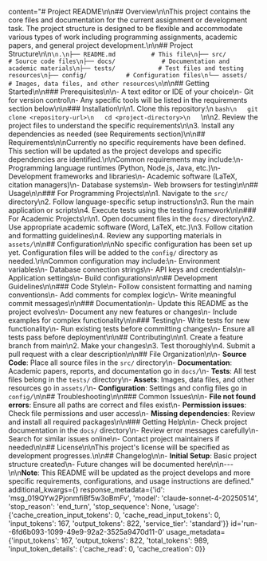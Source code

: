 content="# Project README\n\n## Overview\n\nThis project contains the core files and documentation for the current assignment or development task. The project structure is designed to be flexible and accommodate various types of work including programming assignments, academic papers, and general project development.\n\n## Project Structure\n\n```\n.\n├── README.md          # This file\n├── src/              # Source code files\n├── docs/             # Documentation and academic materials\n├── tests/            # Test files and testing resources\n├── config/           # Configuration files\n└── assets/           # Images, data files, and other resources\n```\n\n## Getting Started\n\n### Prerequisites\n\n- A text editor or IDE of your choice\n- Git for version control\n- Any specific tools will be listed in the requirements section below\n\n### Installation\n\n1. Clone this repository:\n   ```bash\n   git clone <repository-url>\n   cd <project-directory>\n   ```\n\n2. Review the project files to understand the specific requirements\n\n3. Install any dependencies as needed (see Requirements section)\n\n## Requirements\n\nCurrently no specific requirements have been defined. This section will be updated as the project develops and specific dependencies are identified.\n\nCommon requirements may include:\n- Programming language runtimes (Python, Node.js, Java, etc.)\n- Development frameworks and libraries\n- Academic software (LaTeX, citation managers)\n- Database systems\n- Web browsers for testing\n\n## Usage\n\n### For Programming Projects\n\n1. Navigate to the `src/` directory\n2. Follow language-specific setup instructions\n3. Run the main application or scripts\n4. Execute tests using the testing framework\n\n### For Academic Projects\n\n1. Open document files in the `docs/` directory\n2. Use appropriate academic software (Word, LaTeX, etc.)\n3. Follow citation and formatting guidelines\n4. Review any supporting materials in `assets/`\n\n## Configuration\n\nNo specific configuration has been set up yet. Configuration files will be added to the `config/` directory as needed.\n\nCommon configuration may include:\n- Environment variables\n- Database connection strings\n- API keys and credentials\n- Application settings\n- Build configurations\n\n## Development Guidelines\n\n### Code Style\n- Follow consistent formatting and naming conventions\n- Add comments for complex logic\n- Write meaningful commit messages\n\n### Documentation\n- Update this README as the project evolves\n- Document any new features or changes\n- Include examples for complex functionality\n\n### Testing\n- Write tests for new functionality\n- Run existing tests before committing changes\n- Ensure all tests pass before deployment\n\n## Contributing\n\n1. Create a feature branch from main\n2. Make your changes\n3. Test thoroughly\n4. Submit a pull request with a clear description\n\n## File Organization\n\n- **Source Code**: Place all source files in the `src/` directory\n- **Documentation**: Academic papers, reports, and documentation go in `docs/`\n- **Tests**: All test files belong in the `tests/` directory\n- **Assets**: Images, data files, and other resources go in `assets/`\n- **Configuration**: Settings and config files go in `config/`\n\n## Troubleshooting\n\n### Common Issues\n\n- **File not found errors**: Ensure all paths are correct and files exist\n- **Permission issues**: Check file permissions and user access\n- **Missing dependencies**: Review and install all required packages\n\n### Getting Help\n\n- Check project documentation in the `docs/` directory\n- Review error messages carefully\n- Search for similar issues online\n- Contact project maintainers if needed\n\n## License\n\nThis project's license will be specified as development progresses.\n\n## Changelog\n\n- **Initial Setup**: Basic project structure created\n- Future changes will be documented here\n\n---\n\n**Note**: This README will be updated as the project develops and more specific requirements, configurations, and usage instructions are defined." additional_kwargs={} response_metadata={'id': 'msg_019QYw2PjonmfiBf5w3oBmFv', 'model': 'claude-sonnet-4-20250514', 'stop_reason': 'end_turn', 'stop_sequence': None, 'usage': {'cache_creation_input_tokens': 0, 'cache_read_input_tokens': 0, 'input_tokens': 167, 'output_tokens': 822, 'service_tier': 'standard'}} id='run--6fd6b093-1099-49e9-92a2-3525a9470d11-0' usage_metadata={'input_tokens': 167, 'output_tokens': 822, 'total_tokens': 989, 'input_token_details': {'cache_read': 0, 'cache_creation': 0}}
